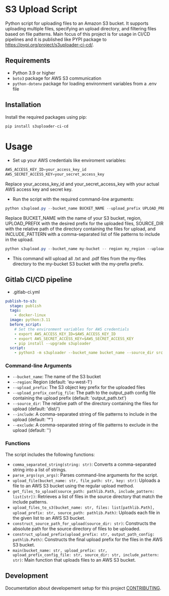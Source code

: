 # S3 Upload Script

Python script for uploading files to an Amazon S3 bucket. It supports uploading multiple files, specifying an upload directory, and filtering files based on file patterns.
Main focus of this project is for usage in CI/CD pipelines and it is published like PYPI package to https://pypi.org/project/s3uploader-ci-cd/.

## Requirements

- Python 3.9 or higher
- `boto3` package for AWS S3 communication
- `python-dotenv` package for loading environment variables from a .env file

## Installation

Install the required packages using pip:

```powershell
pip install s3uploader-ci-cd
```
# Usage

* Set up your AWS credentials like enviroment variables:
```powershell
AWS_ACCESS_KEY_ID=your_access_key_id
AWS_SECRET_ACCESS_KEY=your_secret_access_key
```
Replace your_access_key_id and your_secret_access_key with your actual AWS access key and secret key.

* Run the script with the required command-line arguments:
 ```powershell
python s3upload.py --bucket_name BUCKET_NAME --upload_prefix UPLOAD_PREFIX --source_dir SOURCE_DIR --include INCLUDE_PATTERN
```
Replace BUCKET_NAME with the name of your S3 bucket, region,  UPLOAD_PREFIX with the desired prefix for the uploaded files, SOURCE_DIR with the relative path of the directory containing the files for upload, and INCLUDE_PATTERN with a comma-separated list of file patterns to include in the upload.
 ```powershell
python s3upload.py --bucket_name my-bucket -- region my_region --upload_prefix my-prefix --source_dir my-files --include "*.txt,*.pdf"
```
* This command will upload all .txt and .pdf files from the my-files directory to the my-bucket S3 bucket with the my-prefix prefix.

## Gitlab CI/CD pipeline

* .gitlab-ci.yml

```yaml
publish-to-s3:
  stage: publish
  tags:
    - docker-linux
  image: python:3.11
  before_script:
    # Set the environment variables for AWS credentials
    - export AWS_ACCESS_KEY_ID=$AWS_ACCESS_KEY_ID
    - export AWS_SECRET_ACCESS_KEY=$AWS_SECRET_ACCESS_KEY
    - pip install --upgrade s3uploader
  script:
    - python3 -m s3uploader --bucket_name bucket_name --source_dir src --include file.json --upload_prefix test/my_path
```

### Command-line Arguments

- `--bucket_name`: The name of the S3 bucket
- `--region`: Region (default: 'eu-west-1')
- `--upload_prefix`: The S3 object key prefix for the uploaded files
- `--upload_prefix_config_file`: The path to the output_path config file containing the upload prefix (default: 'output_path.txt')
- `--source_dir`: The relative path of the directory containing the files for upload (default: 'dist/')
- `--include`: A comma-separated string of file patterns to include in the upload (default: '*')
- `--exclude`: A comma-separated string of file patterns to exclude in the upload (default: '')

### Functions

The script includes the following functions:

- `comma_separated_string(string: str)`: Converts a comma-separated string into a list of strings.
- `parse_args(sys_args)`: Parses command-line arguments for the script.
- `upload_file(bucket_name: str, file_path: str, key: str)`: Uploads a file to an AWS S3 bucket using the regular upload method.
- `get_files_to_upload(source_path: pathlib.Path, include_pattern: list[str])`: Retrieves a list of files in the source directory that match the include patterns.
- `upload_files_to_s3(bucket_name: str, files: list[pathlib.Path], upload_prefix: str, source_path: pathlib.Path)`: Uploads each file in the given list to an AWS S3 bucket.
- `construct_source_path_for_upload(source_dir: str)`: Constructs the absolute path for the source directory of files to be uploaded.
- `construct_upload_prefix(upload_prefix: str, output_path_config: pathlib.Path)`: Constructs the final upload prefix for the files in the AWS S3 bucket.
- `main(bucket_name: str, upload_prefix: str, upload_prefix_config_file: str, source_dir: str, include_pattern: str)`: Main function that uploads files to an AWS S3 bucket.

## Development

Documentation about developement setup for this project [CONTRIBUTING](CONTRIBUTING.md).